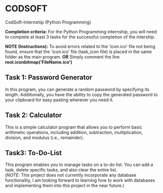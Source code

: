 # CODSOFT

CodSoft-Internship (Python Programming)

**Completion criteria:** For the Python Programming internship, you will need to complete at least 3 tasks for the successful completion of the intership.

**NOTE (Instructions):** To avoid errors related to the 'icon.ico' file not being found, ensure that the 'icon.ico' file (task_icon file) is placed in the same folder as the main program. **OR** Simply comment the line **root.iconbitmap('FileName.ico')**

## Task 1: Password Generator

In this program, you can generate a random password by specifying its length. Additionally, you have the ability to copy the generated password to your clipboard for easy pasting wherever you need it.

## Task 2: Calculator

This is a simple calculator program that allows you to perform basic arithmetic operations, including addition, subtraction, multiplication, division, and modulus (i.e., remainder).

## Task3: To-Do-List

This program enables you to manage tasks on a to-do list. You can add a task, delete specific tasks, and also clear the entire list. <br>
(*NOTE*: This project does not currently incorporate any database functionality, I am looking forward to learning how to work with databases and implementing them into this project in the near future.)
